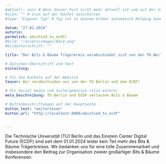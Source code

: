 ```yaml
---
#aktuell: nein # Wenn dieser Post nicht mehr aktuell ist und auf der Startseite angezeigt werden soll, kann das # entfernt werden
#icon: "" # Icon auf der Kachel ausschalten
#type: "Eigener Typ" # Typ ist in diesem Ordner automatsch Meldung kann aber hier überschrieben werden z.B. mit "Veröffentlichung" - der Typ erscheint in der Kachel

datum: "27.02.2024"
autorin: 
permalink: abschied_tu_ecdf/
#bild: "/assets/images/BILD.png"
#bildunterschrift: ""

title: "Der Bits & Bäume Trägerkreis verabschiedet sich von der TU Berlin und dem ECDF"

# Zwischen Überschrift und Text
einleitung: 

# Für die Kacheln auf der Website
teaser: Wir verabschieden uns von der TU Berlin und dem ECDF!

# Für Social media und Suchergebnisse (also extern)
meta_beschreibung: TU Berlin und ECDF verlassen Bits & Bäume

# Buttonbeschriftungen auf der Hauptseite
button_text: "weiterlesen"
button_url: "http://localhost:8080/abschied_tu_ecdf"


---
```

Die Technische Universität (TU) Berlin und das Einstein Center Digital Future (ECDF) sind seit dem 01.01.2024 leider kein Teil mehr des Bits & Bäume Trägerkreises. Wir bedanken uns für eine tolle Zusammenarbeit und insbesondere den Beitrag zur Organisation zweier großartiger Bits & Bäume Konferenzen.
